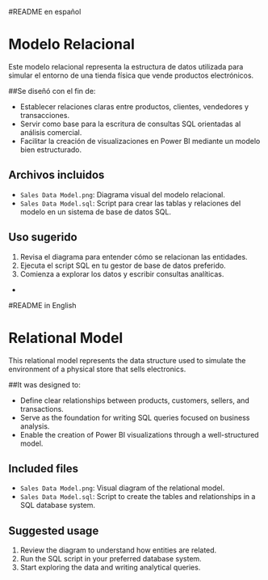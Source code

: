 #README en español

# Modelo Relacional
Este modelo relacional representa la estructura de datos utilizada para simular el entorno de una tienda física que vende productos electrónicos. 

##Se diseñó con el fin de:
- Establecer relaciones claras entre productos, clientes, vendedores y transacciones.
- Servir como base para la escritura de consultas SQL orientadas al análisis comercial.
- Facilitar la creación de visualizaciones en Power BI mediante un modelo bien estructurado.

## Archivos incluidos
- `Sales Data Model.png`: Diagrama visual del modelo relacional.
- `Sales Data Model.sql`: Script para crear las tablas y relaciones del modelo en un sistema de base de datos SQL.

## Uso sugerido

1. Revisa el diagrama para entender cómo se relacionan las entidades.
2. Ejecuta el script SQL en tu gestor de base de datos preferido.
3. Comienza a explorar los datos y escribir consultas analíticas.

-
#README in English

# Relational Model
This relational model represents the data structure used to simulate the environment of a physical store that sells electronics.

##It was designed to:
- Define clear relationships between products, customers, sellers, and transactions.
- Serve as the foundation for writing SQL queries focused on business analysis.
- Enable the creation of Power BI visualizations through a well-structured model.

## Included files
- `Sales Data Model.png`: Visual diagram of the relational model.
- `Sales Data Model.sql`: Script to create the tables and relationships in a SQL database system.

## Suggested usage

1. Review the diagram to understand how entities are related.
2. Run the SQL script in your preferred database system.
3. Start exploring the data and writing analytical queries.
